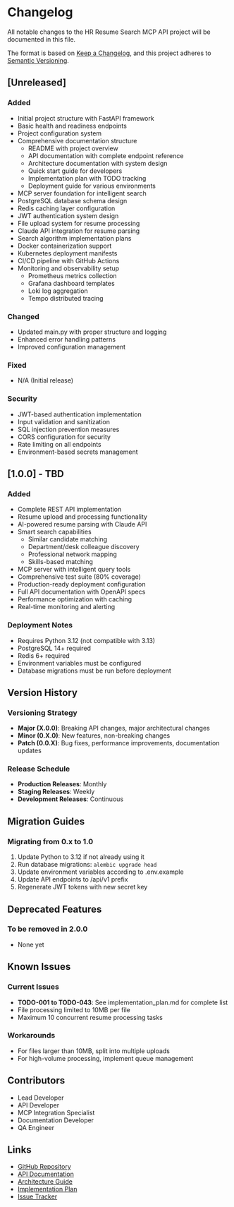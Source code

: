 # Changelog

All notable changes to the HR Resume Search MCP API project will be documented in this file.

The format is based on [Keep a Changelog](https://keepachangelog.com/en/1.0.0/),
and this project adheres to [Semantic Versioning](https://semver.org/spec/v2.0.0.html).

## [Unreleased]

### Added
- Initial project structure with FastAPI framework
- Basic health and readiness endpoints
- Project configuration system
- Comprehensive documentation structure
  - README with project overview
  - API documentation with complete endpoint reference
  - Architecture documentation with system design
  - Quick start guide for developers
  - Implementation plan with TODO tracking
  - Deployment guide for various environments
- MCP server foundation for intelligent search
- PostgreSQL database schema design
- Redis caching layer configuration
- JWT authentication system design
- File upload system for resume processing
- Claude API integration for resume parsing
- Search algorithm implementation plans
- Docker containerization support
- Kubernetes deployment manifests
- CI/CD pipeline with GitHub Actions
- Monitoring and observability setup
  - Prometheus metrics collection
  - Grafana dashboard templates
  - Loki log aggregation
  - Tempo distributed tracing

### Changed
- Updated main.py with proper structure and logging
- Enhanced error handling patterns
- Improved configuration management

### Fixed
- N/A (Initial release)

### Security
- JWT-based authentication implementation
- Input validation and sanitization
- SQL injection prevention measures
- CORS configuration for security
- Rate limiting on all endpoints
- Environment-based secrets management

## [1.0.0] - TBD

### Added
- Complete REST API implementation
- Resume upload and processing functionality
- AI-powered resume parsing with Claude API
- Smart search capabilities
  - Similar candidate matching
  - Department/desk colleague discovery
  - Professional network mapping
  - Skills-based matching
- MCP server with intelligent query tools
- Comprehensive test suite (80% coverage)
- Production-ready deployment configuration
- Full API documentation with OpenAPI specs
- Performance optimization with caching
- Real-time monitoring and alerting

### Deployment Notes
- Requires Python 3.12 (not compatible with 3.13)
- PostgreSQL 14+ required
- Redis 6+ required
- Environment variables must be configured
- Database migrations must be run before deployment

## Version History

### Versioning Strategy
- **Major (X.0.0)**: Breaking API changes, major architectural changes
- **Minor (0.X.0)**: New features, non-breaking changes
- **Patch (0.0.X)**: Bug fixes, performance improvements, documentation updates

### Release Schedule
- **Production Releases**: Monthly
- **Staging Releases**: Weekly
- **Development Releases**: Continuous

## Migration Guides

### Migrating from 0.x to 1.0
1. Update Python to 3.12 if not already using it
2. Run database migrations: `alembic upgrade head`
3. Update environment variables according to .env.example
4. Update API endpoints to /api/v1 prefix
5. Regenerate JWT tokens with new secret key

## Deprecated Features

### To be removed in 2.0.0
- None yet

## Known Issues

### Current Issues
- **TODO-001 to TODO-043**: See implementation_plan.md for complete list
- File processing limited to 10MB per file
- Maximum 10 concurrent resume processing tasks

### Workarounds
- For files larger than 10MB, split into multiple uploads
- For high-volume processing, implement queue management

## Contributors

- Lead Developer
- API Developer
- MCP Integration Specialist
- Documentation Developer
- QA Engineer

## Links

- [GitHub Repository](https://github.com/your-org/hr_resume_search_mcp)
- [API Documentation](./api.md)
- [Architecture Guide](./architecture.md)
- [Implementation Plan](./implementation_plan.md)
- [Issue Tracker](https://github.com/your-org/hr_resume_search_mcp/issues)